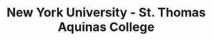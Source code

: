 ---
layout: repo
title: "New York University - St. Thomas Aquinas College"
id: 22560
permalink: repos/22560/
---